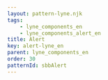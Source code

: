 ```yaml
---
layout: pattern-lyne.njk
tags: 
    - lyne_components_en
    - lyne_components_alert_en
title: Alert
key: alert-lyne_en
parent: lyne_components_en
order: 30
patternId: sbbAlert
---
```

